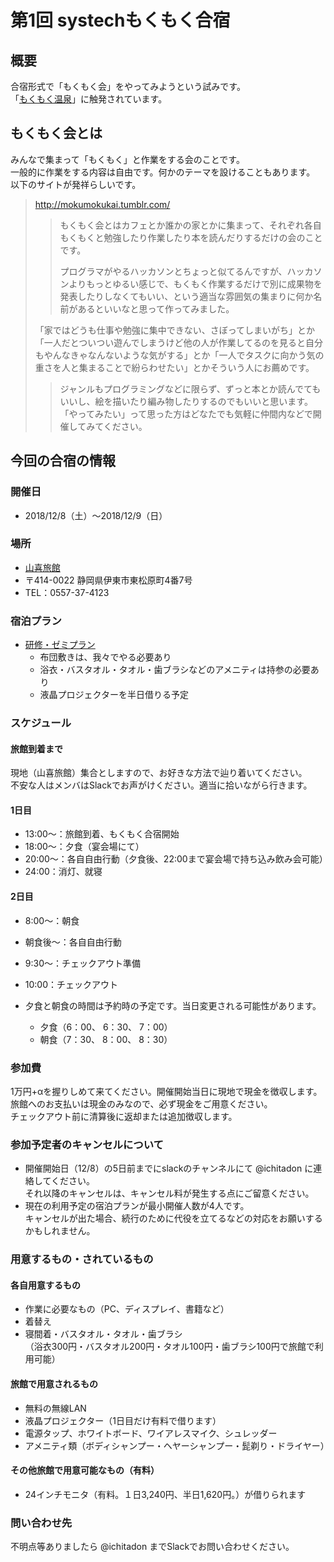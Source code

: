 # 第1回 systechもくもく合宿
## 概要
合宿形式で「もくもく会」をやってみようという試みです。  
「[もくもく温泉](https://mokumoku-onsen.connpass.com/)」に触発されています。  

## もくもく会とは
みんなで集まって「もくもく」と作業をする会のことです。  
一般的に作業をする内容は自由です。何かのテーマを設けることもあります。  
以下のサイトが発祥らしいです。

> http://mokumokukai.tumblr.com/
> >もくもく会とはカフェとか誰かの家とかに集まって、それぞれ各自もくもくと勉強したり作業したり本を読んだりするだけの会のことです。
> >  
> >プログラマがやるハッカソンとちょっと似てるんですが、ハッカソンよりもっとゆるい感じで、もくもく作業するだけで別に成果物を発表したりしなくてもいい、という適当な雰囲気の集まりに何か名前があるといいなと思って作ってみました。
> >  
> 「家ではどうも仕事や勉強に集中できない、さぼってしまいがち」とか「一人だとついつい遊んでしまうけど他の人が作業してるのを見ると自分もやんなきゃなんないような気がする」とか「一人でタスクに向かう気の重さを人と集まることで紛らわせたい」とかそういう人にお薦めです。  
> >  
> >ジャンルもプログラミングなどに限らず、ずっと本とか読んでてもいいし、絵を描いたり編み物したりするのでもいいと思います。「やってみたい」って思った方はどなたでも気軽に仲間内などで開催してみてください。

## 今回の合宿の情報
### 開催日
- 2018/12/8（土）～2018/12/9（日）

### 場所
- [山喜旅館](http://www.ito-yamaki.jp)  
 - 〒414-0022 静岡県伊東市東松原町4番7号  
 - TEL：0557-37-4123

### 宿泊プラン
- [研修・ゼミプラン](http://www.ito-yamaki.jp/plan.html)
  - 布団敷きは、我々でやる必要あり
  - 浴衣・バスタオル・タオル・歯ブラシなどのアメニティは持参の必要あり
  - 液晶プロジェクターを半日借りる予定

### スケジュール
#### 旅館到着まで
現地（山喜旅館）集合としますので、お好きな方法で辿り着いてください。   
不安な人はメンバはSlackでお声がけください。適当に拾いながら行きます。

#### 1日目
- 13:00～：旅館到着、もくもく合宿開始
- 18:00～：夕食（宴会場にて）
- 20:00～：各自自由行動（夕食後、22:00まで宴会場で持ち込み飲み会可能）
- 24:00：消灯、就寝

#### 2日目
- 8:00～：朝食
- 朝食後～：各自自由行動
- 9:30～：チェックアウト準備
- 10:00：チェックアウト

 - 夕食と朝食の時間は予約時の予定です。当日変更される可能性があります。
   - 夕食（6：00、 6：30、 7：00）
   - 朝食（7：30、 8：00、 8：30）

### 参加費
1万円+αを握りしめて来てください。開催開始当日に現地で現金を徴収します。  
旅館へのお支払いは現金のみなので、必ず現金をご用意ください。  
チェックアウト前に清算後に返却または追加徴収します。

### 参加予定者のキャンセルについて
- 開催開始日（12/8）の5日前までにslackのチャンネルにて @ichitadon に連絡してください。  
  それ以降のキャンセルは、キャンセル料が発生する点にご留意ください。  
- 現在の利用予定の宿泊プランが最小開催人数が4人です。  
  キャンセルが出た場合、続行のために代役を立てるなどの対応をお願いするかもしれません。

### 用意するもの・されているもの
#### 各自用意するもの
- 作業に必要なもの（PC、ディスプレイ、書籍など）
- 着替え
- 寝間着・バスタオル・タオル・歯ブラシ  
（浴衣300円・バスタオル200円・タオル100円・歯ブラシ100円で旅館で利用可能）

#### 旅館で用意されるもの
- 無料の無線LAN
- 液晶プロジェクター（1日目だけ有料で借ります）
- 電源タップ、ホワイトボード、ワイアレスマイク、シュレッダー
- アメニティ類（ボディシャンプー・ヘヤーシャンプー・髭剃り・ドライヤー）

#### その他旅館で用意可能なもの（有料）
- 24インチモニタ（有料。１日3,240円、半日1,620円。）が借りられます

### 問い合わせ先
不明点等ありましたら @ichitadon までSlackでお問い合わせください。

